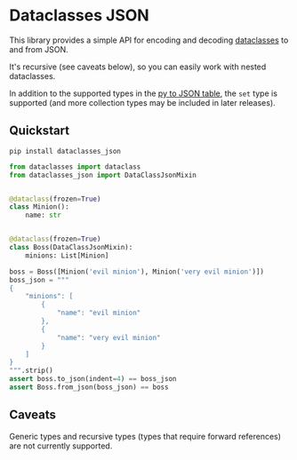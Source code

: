 # Dataclasses JSON

This library provides a simple API for encoding and decoding [dataclasses](https://www.python.org/dev/peps/pep-0557/) to and from JSON.

It's recursive (see caveats below), so you can easily work with nested dataclasses.

In addition to the supported types in the [py to JSON table](https://docs.python.org/3/library/json.html#py-to-json-table), the `set` type
is supported (and more collection types may be included in later releases).


## Quickstart

`pip install dataclasses_json`

```python
from dataclasses import dataclass
from dataclasses_json import DataClassJsonMixin


@dataclass(frozen=True)
class Minion():
    name: str


@dataclass(frozen=True)
class Boss(DataClassJsonMixin):
    minions: List[Minion]

boss = Boss([Minion('evil minion'), Minion('very evil minion')])
boss_json = """
{
    "minions": [
        {
            "name": "evil minion"
        },
        {
            "name": "very evil minion"
        }
    ]
}
""".strip()
assert boss.to_json(indent=4) == boss_json
assert Boss.from_json(boss_json) == boss
```


## Caveats
Generic types and recursive types (types that require forward references)
are not currently supported.
